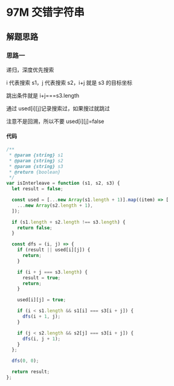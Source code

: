 # 97M 交错字符串

## 解题思路

### 思路一

递归，深度优先搜索

i 代表搜索 s1，j 代表搜索 s2，i+j 就是 s3 的目标坐标

跳出条件就是 i+j===s3.length

通过 used[i][j]记录搜索过，如果搜过就跳过

注意不是回溯，所以不要 used[i][j]=false

#### 代码

```js
/**
 * @param {string} s1
 * @param {string} s2
 * @param {string} s3
 * @return {boolean}
 */
var isInterleave = function (s1, s2, s3) {
  let result = false;

  const used = [...new Array(s1.length + 1)].map((item) => [
    ...new Array(s2.length + 1),
  ]);

  if (s1.length + s2.length !== s3.length) {
    return false;
  }

  const dfs = (i, j) => {
    if (result || used[i][j]) {
      return;
    }

    if (i + j === s3.length) {
      result = true;
      return;
    }

    used[i][j] = true;

    if (i < s1.length && s1[i] === s3[i + j]) {
      dfs(i + 1, j);
    }

    if (j < s2.length && s2[j] === s3[i + j]) {
      dfs(i, j + 1);
    }
  };

  dfs(0, 0);

  return result;
};
```
